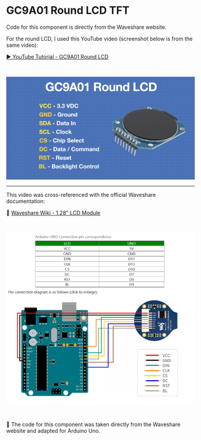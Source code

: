 # GC9A01 Round LCD TFT

Code for this component is directly from the Waveshare website.

For the round LCD, I used this YouTube video (screenshot below is from the same video):

[▶️ YouTube Tutorial - GC9A01 Round LCD](https://www.youtube.com/watch?v=k2c2zCmC_X0&t=832s)

<br>

![Screenshot of GC9A01 output](https://github.com/Luke-Steppens/Components/blob/main/GC9A01_Round_LCD/Screenshot%202025-06-07%20144242.png?raw=true)

---

This video was cross-referenced with the official Waveshare documentation:

🔗 [Waveshare Wiki - 1.28" LCD Module](https://www.waveshare.com/wiki/1.28inch_LCD_Module)

<br>

![GC9A01 Second Screenshot](https://github.com/Luke-Steppens/Components/blob/main/GC9A01_Round_LCD/Screenshot%202025-06-07%20150826.png?raw=true)

<br>

📝 The code for this component was taken directly from the Waveshare website and adapted for Arduino Uno.
